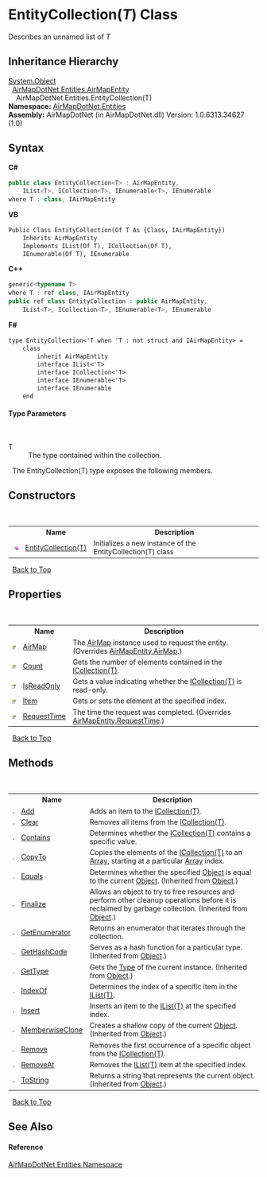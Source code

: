 # EntityCollection(*T*) Class
 

Describes an unnamed list of *T*


## Inheritance Hierarchy
<a href="http://msdn2.microsoft.com/en-us/library/e5kfa45b" target="_blank">System.Object</a><br />&nbsp;&nbsp;<a href="T_AirMapDotNet_Entities_AirMapEntity">AirMapDotNet.Entities.AirMapEntity</a><br />&nbsp;&nbsp;&nbsp;&nbsp;AirMapDotNet.Entities.EntityCollection(T)<br />
**Namespace:**&nbsp;<a href="N_AirMapDotNet_Entities">AirMapDotNet.Entities</a><br />**Assembly:**&nbsp;AirMapDotNet (in AirMapDotNet.dll) Version: 1.0.6313.34627 (1.0)

## Syntax

**C#**<br />
``` C#
public class EntityCollection<T> : AirMapEntity, 
	IList<T>, ICollection<T>, IEnumerable<T>, IEnumerable
where T : class, IAirMapEntity

```

**VB**<br />
``` VB
Public Class EntityCollection(Of T As {Class, IAirMapEntity})
	Inherits AirMapEntity
	Implements IList(Of T), ICollection(Of T), 
	IEnumerable(Of T), IEnumerable
```

**C++**<br />
``` C++
generic<typename T>
where T : ref class, IAirMapEntity
public ref class EntityCollection : public AirMapEntity, 
	IList<T>, ICollection<T>, IEnumerable<T>, IEnumerable
```

**F#**<br />
``` F#
type EntityCollection<'T when 'T : not struct and IAirMapEntity> =  
    class
        inherit AirMapEntity
        interface IList<'T>
        interface ICollection<'T>
        interface IEnumerable<'T>
        interface IEnumerable
    end
```


#### Type Parameters
&nbsp;<dl><dt>T</dt><dd>The type contained within the collection.</dd></dl>&nbsp;
The EntityCollection(T) type exposes the following members.


## Constructors
&nbsp;<table><tr><th></th><th>Name</th><th>Description</th></tr><tr><td>![Public method](media/pubmethod.gif "Public method")</td><td><a href="M_AirMapDotNet_Entities_EntityCollection_1__ctor">EntityCollection(T)</a></td><td>
Initializes a new instance of the EntityCollection(T) class</td></tr></table>&nbsp;
<a href="#entitycollection(*t*)-class">Back to Top</a>

## Properties
&nbsp;<table><tr><th></th><th>Name</th><th>Description</th></tr><tr><td>![Public property](media/pubproperty.gif "Public property")</td><td><a href="P_AirMapDotNet_Entities_EntityCollection_1_AirMap">AirMap</a></td><td>
The <a href="P_AirMapDotNet_Entities_IAirMapEntity_AirMap">AirMap</a> instance used to request the entity.
 (Overrides <a href="P_AirMapDotNet_Entities_AirMapEntity_AirMap">AirMapEntity.AirMap</a>.)</td></tr><tr><td>![Public property](media/pubproperty.gif "Public property")</td><td><a href="P_AirMapDotNet_Entities_EntityCollection_1_Count">Count</a></td><td>
Gets the number of elements contained in the <a href="http://msdn2.microsoft.com/en-us/library/92t2ye13" target="_blank">ICollection(T)</a>.</td></tr><tr><td>![Public property](media/pubproperty.gif "Public property")</td><td><a href="P_AirMapDotNet_Entities_EntityCollection_1_IsReadOnly">IsReadOnly</a></td><td>
Gets a value indicating whether the <a href="http://msdn2.microsoft.com/en-us/library/92t2ye13" target="_blank">ICollection(T)</a> is read-only.</td></tr><tr><td>![Public property](media/pubproperty.gif "Public property")</td><td><a href="P_AirMapDotNet_Entities_EntityCollection_1_Item">Item</a></td><td>
Gets or sets the element at the specified index.</td></tr><tr><td>![Public property](media/pubproperty.gif "Public property")</td><td><a href="P_AirMapDotNet_Entities_EntityCollection_1_RequestTime">RequestTime</a></td><td>
The time the request was completed.
 (Overrides <a href="P_AirMapDotNet_Entities_AirMapEntity_RequestTime">AirMapEntity.RequestTime</a>.)</td></tr></table>&nbsp;
<a href="#entitycollection(*t*)-class">Back to Top</a>

## Methods
&nbsp;<table><tr><th></th><th>Name</th><th>Description</th></tr><tr><td>![Public method](media/pubmethod.gif "Public method")</td><td><a href="M_AirMapDotNet_Entities_EntityCollection_1_Add">Add</a></td><td>
Adds an item to the <a href="http://msdn2.microsoft.com/en-us/library/92t2ye13" target="_blank">ICollection(T)</a>.</td></tr><tr><td>![Public method](media/pubmethod.gif "Public method")</td><td><a href="M_AirMapDotNet_Entities_EntityCollection_1_Clear">Clear</a></td><td>
Removes all items from the <a href="http://msdn2.microsoft.com/en-us/library/92t2ye13" target="_blank">ICollection(T)</a>.</td></tr><tr><td>![Public method](media/pubmethod.gif "Public method")</td><td><a href="M_AirMapDotNet_Entities_EntityCollection_1_Contains">Contains</a></td><td>
Determines whether the <a href="http://msdn2.microsoft.com/en-us/library/92t2ye13" target="_blank">ICollection(T)</a> contains a specific value.</td></tr><tr><td>![Public method](media/pubmethod.gif "Public method")</td><td><a href="M_AirMapDotNet_Entities_EntityCollection_1_CopyTo">CopyTo</a></td><td>
Copies the elements of the <a href="http://msdn2.microsoft.com/en-us/library/92t2ye13" target="_blank">ICollection(T)</a> to an <a href="http://msdn2.microsoft.com/en-us/library/czz5hkty" target="_blank">Array</a>, starting at a particular <a href="http://msdn2.microsoft.com/en-us/library/czz5hkty" target="_blank">Array</a> index.</td></tr><tr><td>![Public method](media/pubmethod.gif "Public method")</td><td><a href="http://msdn2.microsoft.com/en-us/library/bsc2ak47" target="_blank">Equals</a></td><td>
Determines whether the specified <a href="http://msdn2.microsoft.com/en-us/library/e5kfa45b" target="_blank">Object</a> is equal to the current <a href="http://msdn2.microsoft.com/en-us/library/e5kfa45b" target="_blank">Object</a>.
 (Inherited from <a href="http://msdn2.microsoft.com/en-us/library/e5kfa45b" target="_blank">Object</a>.)</td></tr><tr><td>![Protected method](media/protmethod.gif "Protected method")</td><td><a href="http://msdn2.microsoft.com/en-us/library/4k87zsw7" target="_blank">Finalize</a></td><td>
Allows an object to try to free resources and perform other cleanup operations before it is reclaimed by garbage collection.
 (Inherited from <a href="http://msdn2.microsoft.com/en-us/library/e5kfa45b" target="_blank">Object</a>.)</td></tr><tr><td>![Public method](media/pubmethod.gif "Public method")</td><td><a href="M_AirMapDotNet_Entities_EntityCollection_1_GetEnumerator">GetEnumerator</a></td><td>
Returns an enumerator that iterates through the collection.</td></tr><tr><td>![Public method](media/pubmethod.gif "Public method")</td><td><a href="http://msdn2.microsoft.com/en-us/library/zdee4b3y" target="_blank">GetHashCode</a></td><td>
Serves as a hash function for a particular type.
 (Inherited from <a href="http://msdn2.microsoft.com/en-us/library/e5kfa45b" target="_blank">Object</a>.)</td></tr><tr><td>![Public method](media/pubmethod.gif "Public method")</td><td><a href="http://msdn2.microsoft.com/en-us/library/dfwy45w9" target="_blank">GetType</a></td><td>
Gets the <a href="http://msdn2.microsoft.com/en-us/library/42892f65" target="_blank">Type</a> of the current instance.
 (Inherited from <a href="http://msdn2.microsoft.com/en-us/library/e5kfa45b" target="_blank">Object</a>.)</td></tr><tr><td>![Public method](media/pubmethod.gif "Public method")</td><td><a href="M_AirMapDotNet_Entities_EntityCollection_1_IndexOf">IndexOf</a></td><td>
Determines the index of a specific item in the <a href="http://msdn2.microsoft.com/en-us/library/5y536ey6" target="_blank">IList(T)</a>.</td></tr><tr><td>![Public method](media/pubmethod.gif "Public method")</td><td><a href="M_AirMapDotNet_Entities_EntityCollection_1_Insert">Insert</a></td><td>
Inserts an item to the <a href="http://msdn2.microsoft.com/en-us/library/5y536ey6" target="_blank">IList(T)</a> at the specified index.</td></tr><tr><td>![Protected method](media/protmethod.gif "Protected method")</td><td><a href="http://msdn2.microsoft.com/en-us/library/57ctke0a" target="_blank">MemberwiseClone</a></td><td>
Creates a shallow copy of the current <a href="http://msdn2.microsoft.com/en-us/library/e5kfa45b" target="_blank">Object</a>.
 (Inherited from <a href="http://msdn2.microsoft.com/en-us/library/e5kfa45b" target="_blank">Object</a>.)</td></tr><tr><td>![Public method](media/pubmethod.gif "Public method")</td><td><a href="M_AirMapDotNet_Entities_EntityCollection_1_Remove">Remove</a></td><td>
Removes the first occurrence of a specific object from the <a href="http://msdn2.microsoft.com/en-us/library/92t2ye13" target="_blank">ICollection(T)</a>.</td></tr><tr><td>![Public method](media/pubmethod.gif "Public method")</td><td><a href="M_AirMapDotNet_Entities_EntityCollection_1_RemoveAt">RemoveAt</a></td><td>
Removes the <a href="http://msdn2.microsoft.com/en-us/library/5y536ey6" target="_blank">IList(T)</a> item at the specified index.</td></tr><tr><td>![Public method](media/pubmethod.gif "Public method")</td><td><a href="http://msdn2.microsoft.com/en-us/library/7bxwbwt2" target="_blank">ToString</a></td><td>
Returns a string that represents the current object.
 (Inherited from <a href="http://msdn2.microsoft.com/en-us/library/e5kfa45b" target="_blank">Object</a>.)</td></tr></table>&nbsp;
<a href="#entitycollection(*t*)-class">Back to Top</a>

## See Also


#### Reference
<a href="N_AirMapDotNet_Entities">AirMapDotNet.Entities Namespace</a><br />